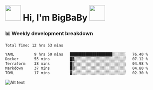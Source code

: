 <!-- Title -->
<h1>
    <img src="https://media.tenor.com/TlyRveJkgo4AAAAi/cloud-cloud-strife.gif" width="50"/>
    Hi, I'm BigBaBy
    <img src="https://media.tenor.com/TlyRveJkgo4AAAAi/cloud-cloud-strife.gif" width="50"/>
</h1>

<h3> 📊 Weekly development breakdown </h3>
<!-- waka-readme-stats -->

<!--START_SECTION:waka-->

```txt
Total Time: 12 hrs 53 mins

YAML         9 hrs 50 mins   ███████████████████░░░░░░   76.40 %
Docker       55 mins         █▓░░░░░░░░░░░░░░░░░░░░░░░   07.12 %
Terraform    38 mins         █▒░░░░░░░░░░░░░░░░░░░░░░░   04.98 %
Markdown     37 mins         █▒░░░░░░░░░░░░░░░░░░░░░░░   04.80 %
TOML         17 mins         ▓░░░░░░░░░░░░░░░░░░░░░░░░   02.30 %
```

<!--END_SECTION:waka-->

![Alt text](https://spotify-recently-played-readme.vercel.app/api?user=21b7yx6vkj66csord5swswvza&count=10&width=1000)
